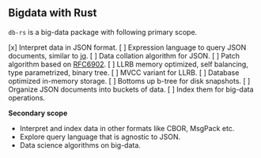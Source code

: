 Bigdata with Rust
-----------------

`db-rs` is a big-data package with following primary scope.

[x] Interpret data in JSON format.
[ ] Expression language to query JSON documents, similar to [jq][jq].
[ ] Data collation algorithm for JSON.
[ ] Patch algorithm based on [RFC6902][jsonpatch].
[ ] LLRB memory optimized, self balancing, type parametrized, binary tree.
[ ] MVCC variant for LLRB.
[ ] Database optimized in-memory storage.
[ ] Bottoms up b-tree for disk snapshots.
[ ] Organize JSON documents into buckets of data.
[ ] Index them for big-data operations.

**Secondary scope**

* Interpret and index data in other formats like CBOR, MsgPack etc.
* Explore query language that is agnostic to JSON.
* Data science algorithms on big-data.

[jq]: https://stedolan.github.io/jq/manual
[jsonpatch]: https://tools.ietf.org/html/rfc6902
